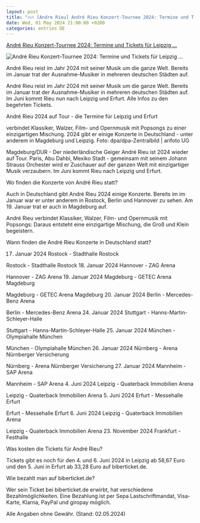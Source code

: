 ```yaml
---
layout: post
title: "🔥🔥 [Andre Rieu] André Rieu Konzert-Tournee 2024: Termine und Tickets für Leipzig ..."
date: Wed, 01 May 2024 21:00:00 +0200
categories: entries DE
---
```

[André Rieu Konzert-Tournee 2024: Termine und Tickets für Leipzig ...](https://www.mz.de/kultur/musik/andre-rieu-konzert-tournee-2024-termine-tickets-leipzig-erfurt-deutschland-3762770)

![André Rieu Konzert-Tournee 2024: Termine und Tickets für Leipzig ...](https://bmg-images.forward-publishing.io/2024/01/08/494c9c48-e6aa-4e3d-bce3-a691cbe687f4.jpeg?rect=0%2C106%2C3913%2C2201&w=1024)

André Rieu reist im Jahr 2024 mit seiner Musik um die ganze Welt. Bereits im Januar trat der Ausnahme-Musiker in mehreren deutschen Städten auf.

André Rieu reist im Jahr 2024 mit seiner Musik um die ganze Welt. Bereits im Januar trat der Ausnahme-Musiker in mehreren deutschen Städten auf. Im Juni kommt Rieu nun nach Leipzig und Erfurt. Alle Infos zu den begehrten Tickets.

André Rieu 2024 auf Tour - die Termine für Leipzig und Erfurt

verbindet Klassiker, Walzer, Film- und Opernmusik mit Popsongs zu einer einzigartigen Mischung. 2024 gibt er einige Konzerte in Deutschland - unter anderem in Magdeburg und Leipzig. Foto: dpa/dpa-Zentralbild | arifoto UG

Magdeburg/DUR - Der niederländische Geiger André Rieu ist 2024 wieder auf Tour. Paris, Abu Dahbi, Mexiko Stadt - gemeinsam mit seinem Johann Strauss Orchester wird er Zuschauer auf der ganzen Welt mit einzigartiger Musik verzaubern. Im Juni kommt Rieu nach Leipzig und Erfurt.

Wo finden die Konzerte von André Rieu statt?

Auch in Deutschland gibt André Rieu 2024 einige Konzerte. Bereits im im Januar war er unter anderem in Rostock, Berlin und Hannover zu sehen. Am 19. Januar trat er auch in Magdeburg auf.

André Rieu verbindet Klassiker, Walzer, Film- und Opernmusik mit Popsongs: Daraus entsteht eine einzigartige Mischung, die Groß und Klein begeistern.

Wann finden die André Rieu Konzerte in Deutschland statt?

17. Januar 2024 Rostock - Stadthalle Rostock

Rostock - Stadthalle Rostock 18. Januar 2024 Hannover - ZAG Arena

Hannover - ZAG Arena 19. Januar 2024 Magdeburg - GETEC Arena Magdeburg

Magdeburg - GETEC Arena Magdeburg 20. Januar 2024 Berlin - Mercedes-Benz Arena

Berlin - Mercedes-Benz Arena 24. Januar 2024 Stuttgart - Hanns-Martin-Schleyer-Halle

Stuttgart - Hanns-Martin-Schleyer-Halle 25. Januar 2024 München - Olympiahalle München

München - Olympiahalle München 26. Januar 2024 Nürnberg - Arena Nürnberger Versicherung

Nürnberg - Arena Nürnberger Versicherung 27. Januar 2024 Mannheim - SAP Arena

Mannheim - SAP Arena 4. Juni 2024 Leipzig - Quaterback Immobilien Arena

Leipzig - Quaterback Immobilien Arena 5. Juni 2024 Erfurt - Messehalle Erfurt

Erfurt - Messehalle Erfurt 6. Juni 2024 Leipzig - Quaterback Immobilien Arena

Leipzig - Quaterback Immobilien Arena 23. November 2024 Frankfurt - Festhalle

Was kosten die Tickets für André Rieu?

Tickets gibt es noch für den 4. und 6. Juni 2024 in Leipzig ab 58,67 Euro und den 5. Juni in Erfurt ab 33,28 Euro auf biberticket.de.

Wie bezahlt man auf biberticket.de?

Wer sein Ticket bei biberticket.de erwirbt, hat verschiedene Bezahlmöglichkeiten. Eine Bezahlung ist per Sepa Lastschriftmandat, Visa-Karte, Klarna, PayPal und giropay möglich.

Alle Angaben ohne Gewähr. (Stand: 02.05.2024)

